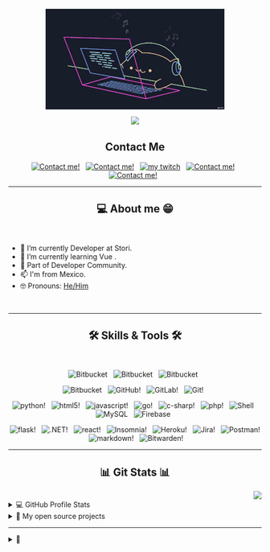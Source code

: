 <!-- Typing SVG by DenverCoder1 - https://github.com/DenverCoder1/readme-typing-svg -->
<p align="center">
<img align="center" src="assets/gif/coding.gif" alt="Coding" height="200px" />
</p>
<p align="center">
<a href="https://git.io/typing-svg"><img src="https://readme-typing-svg.herokuapp.com?size=25&color=F75C7E&center=true&vCenter=true&width=540&lines=Hey!+Xide's+here%F0%9F%91%8B;5%2B+years+of+coding+experience;Always+learning+new+things"></a>
</p>

<h2 align="center">Contact Me</h2>

<p align="center">
  <a href="mailto:ixicaleescalate@gmail.com?subject=Hello%20Xide,%20from%20github"><img src="https://img.shields.io/badge/ixicaleescalate@gmail.com-D14836?style=for-the-badge&logo=gmail&logoColor=white" alt="Contact me!" height="30px" /></a>&#8287;&#8287;
  <a href="https://www.linkedin.com/in/ixicale/"><img src="https://img.shields.io/badge/linkedin-%230077B5.svg?style=for-the-badge&logo=linkedin&logoColor=white" alt="Contact me!" height="30px" /></a>&#8287;&#8287;
  <a href="https://www.twitch.tv/xiide_"><img src="https://img.shields.io/badge/xidee---%239146FF.svg?style=for-the-badge&logo=Twitch&logoColor=white" alt="my twitch" height="30px" /></a>&#8287;&#8287;
  <a href="https://steamcommunity.com/id/_xide/"><img src="https://img.shields.io/badge/xide-%23000000.svg?style=for-the-badge&logo=steam&logoColor=white" alt="Contact me!" height="30px" /></a>&#8287;&#8287;
  <a href="https://discordapp.com/users/412476174237827072"><img src="https://img.shields.io/badge/xide-%237289DA.svg?style=for-the-badge&logo=discord&logoColor=white" alt="Contact me!" height="30px" /></a>&#8287;&#8287;
</p>

<hr>
<h2 align="center">💻 About me 😁</h2>
<br>

-   🔭 I’m currently Developer at Stori.
-   🌱 I’m currently learning Vue .
-   👯 Part of Developer Community.
-   📫 I'm from Mexico.
-   🤓 Pronouns: [He/Him](https://www.mypronouns.org/he-him)

</details>

<br>
<hr>
<h2 align="center">🛠️ Skills & Tools 🛠️</h2>
<br>

<p align="center">
  <img src="https://img.shields.io/badge/Linux-FCC624?style=for-the-badge&logo=linux&logoColor=black" alt="Bitbucket" height="40" />&#8287;&#8287;
  <img src="https://img.shields.io/badge/Visual%20Studio%20Code-0078d7.svg?style=for-the-badge&logo=visual-studio-code&logoColor=white" alt="Bitbucket" height="40" />&#8287;&#8287;
  <img src="https://img.shields.io/badge/Windows-0078D6?style=for-the-badge&logo=windows&logoColor=white" alt="Bitbucket" height="40" />&#8287;&#8287;
</p>
<p align="center">
  <img src="https://img.shields.io/badge/bitbucket-%230047B3.svg?style=for-the-badge&logo=bitbucket&logoColor=white" alt="Bitbucket" height="35" />&#8287;&#8287;
  <img src="https://img.shields.io/badge/github-%23121011.svg?style=for-the-badge&logo=github&logoColor=white" alt="GitHub!" height="35" />&#8287;&#8287;
  <img src="https://img.shields.io/badge/gitlab-%23181717.svg?style=for-the-badge&logo=gitlab&logoColor=white" alt="GitLab!" height="35" />&#8287;&#8287;
  <img src="https://img.shields.io/badge/git-%23F05033.svg?style=for-the-badge&logo=git&logoColor=white" alt="Git!" height="35" />&#8287;&#8287;
</p>

<p align="center">
  <img src="https://img.shields.io/badge/python-3670A0?style=for-the-badge&logo=python&logoColor=ffdd54" alt="python!" height="25" />&#8287;&#8287;
  <img src="https://img.shields.io/badge/html5-%23E34F26.svg?style=for-the-badge&logo=html5&logoColor=white" alt="html5!" height="25" />&#8287;&#8287;
  <img src="https://img.shields.io/badge/javascript-%23323330.svg?style=for-the-badge&logo=javascript&logoColor=%23F7DF1E" alt="javascript!" height="25" />&#8287;&#8287;
  <img src="https://img.shields.io/badge/go-%2300ADD8.svg?style=for-the-badge&logo=go&logoColor=white" alt="go!" height="25" />&#8287;&#8287;
  <img src="https://img.shields.io/badge/c%23-%23239120.svg?style=for-the-badge&logo=c-sharp&logoColor=white" alt="c-sharp!" height="25" />&#8287;&#8287;
  <img src="https://img.shields.io/badge/php-%23777BB4.svg?style=for-the-badge&logo=php&logoColor=white" alt="php!" height="25" />&#8287;&#8287;
  <img src="https://img.shields.io/badge/shell_script-%23121011.svg?style=for-the-badge&logo=gnu-bash&logoColor=white" alt="Shell" height="25" />&#8287;&#8287;
  <img src="https://img.shields.io/badge/mysql-%2300f.svg?style=for-the-badge&logo=mysql&logoColor=white" alt="MySQL" height="25" />&#8287;&#8287;
  <img src="https://img.shields.io/badge/firebase-%23039BE5.svg?style=for-the-badge&logo=firebase" alt="Firebase" height="25" />&#8287;&#8287;
</p>

<p align="center">
  <img src="https://img.shields.io/badge/flask-%23000.svg?style=for-the-badge&logo=flask&logoColor=white" alt="flask!" height="20" />&#8287;&#8287;
  <img src="https://img.shields.io/badge/.NET-5C2D91?style=for-the-badge&logo=.net&logoColor=white" alt=".NET!" height="20" />&#8287;&#8287;
  <img src="https://img.shields.io/badge/react-%2320232a.svg?style=for-the-badge&logo=react&logoColor=%2361DAFB" alt="react!" height="20" />&#8287;&#8287;
  <img src="https://img.shields.io/badge/Insomnia-black?style=for-the-badge&logo=insomnia&logoColor=5849BE" alt="Insomnia!" height="20" />&#8287;&#8287;
  <img src="https://img.shields.io/badge/heroku-%23430098.svg?style=for-the-badge&logo=heroku&logoColor=white" alt="Heroku!" height="20" />&#8287;&#8287;
  <img src="https://img.shields.io/badge/jira-%230A0FFF.svg?style=for-the-badge&logo=jira&logoColor=white" alt="Jira!" height="20" />&#8287;&#8287;
  <img src="https://img.shields.io/badge/Postman-FF6C37?style=for-the-badge&logo=postman&logoColor=white" alt="Postman!" height="20" />&#8287;&#8287;
  <img src="https://img.shields.io/badge/markdown-%23000000.svg?style=for-the-badge&logo=markdown&logoColor=white" alt="markdown!" height="20" />&#8287;&#8287;
  <img src="https://img.shields.io/badge/-Bitwarden-175DDC?logo=bitwarden&logoColor=white" alt="Bitwarden!" height="20" />&#8287;&#8287;
</p>

<hr>
<h2 align="center">📊 Git Stats 📊</h2>
<img align="right" src="https://visitor-badge.glitch.me/badge?page_id=ixicale.ixicale">
<br>
<details> 
  <summary>💻 GitHub Profile Stats</summary>
  <br/>
    <a href="https://github.com/anuraghazra/github-readme-stats"><img alt="ixicale's Github Stats" src="https://denvercoder1-github-readme-stats.vercel.app/api/?username=ixicale&show_icons=true&count_private=true&theme=react&hide_border=true&bg_color=1F222E&title_color=F85D7F&icon_color=F8D866" height="192px"/></a>
  <a href="https://github.com/anuraghazra/github-readme-stats"><img alt="ixicale's Top Languages" src="https://github-readme-stats.vercel.app/api/top-langs/?username=ixicale&langs_count=8&layout=compact&theme=react&hide_border=true&bg_color=1F222E&title_color=F85D7F&icon_color=F8D866&hide=Jupyter%20Notebook" height="192px"/></a>
  <br/>
  <b>Note:</b> Top languages is only a metric of the languages my public code consists of and doesn't reflect experience or skill level.
<!--INFO: to run the next action, check here for more details https://github.com/athul/waka-readme -->

### Weekly development breakdown

<!--START_SECTION:waka-->

```text
TypeScript   3 hrs 31 mins   ⣿⣿⣿⣿⣿⣿⣿⣿⣿⣿⣿⣷⣀⣀⣀⣀⣀⣀⣀⣀⣀⣀⣀⣀⣀   47.01 %
Vue.js       3 hrs 22 mins   ⣿⣿⣿⣿⣿⣿⣿⣿⣿⣿⣿⣄⣀⣀⣀⣀⣀⣀⣀⣀⣀⣀⣀⣀⣀   44.99 %
Python       18 mins         ⣿⣀⣀⣀⣀⣀⣀⣀⣀⣀⣀⣀⣀⣀⣀⣀⣀⣀⣀⣀⣀⣀⣀⣀⣀   04.16 %
Other        8 mins          ⣦⣀⣀⣀⣀⣀⣀⣀⣀⣀⣀⣀⣀⣀⣀⣀⣀⣀⣀⣀⣀⣀⣀⣀⣀   01.80 %
```

<!--END_SECTION:waka-->
</details>

<details> 
  <summary> 📘 My open source projects</summary>
  <p align="left">
    <a href="https://github.com/ixicale/Bitburner-scripts"><img width="282" src="https://denvercoder1-github-readme-stats.vercel.app/api/pin/?username=ixicale&repo=Bitburner-scripts&theme=react&bg_color=1F222E&title_color=F85D7F&icon_color=F8D866&hide_border=true&show_icons=false" alt="Bitburner-scripts" /></a>
    <a href="https://github.com/ixicale/tools"><img width="282" src="https://denvercoder1-github-readme-stats.vercel.app/api/pin/?username=ixicale&repo=tools&theme=react&bg_color=1F222E&title_color=F85D7F&icon_color=F8D866&hide_border=true&show_icons=false" alt="tools" /></a>
  </p>

  <p align="left">
    <a href="https://github.com/ixicale?tab=repositories&sort=stargazers"><img alt="All Repositories" title="All Repositories" src="https://custom-icon-badges.herokuapp.com/badge/-All%20Repos-2962FF?style=for-the-badge&logoColor=white&logo=repo"/></a>
  </p>
</details>


<hr>
<details>
  <summary>💌</summary>
  <h2 align="center">❤️ Do you want to be my sponsor? ❤️</h2>
  <br>
  <p align="center">
    <a href="https://ko-fi.com/xiide">
      <img src="https://img.shields.io/badge/Ko--fi-F16061?style=for-the-badge&logo=ko-fi&logoColor=white" alt="Ko-Fi!" height="35" />&#8287;&#8287;
    </a>
  </p>
</details>
